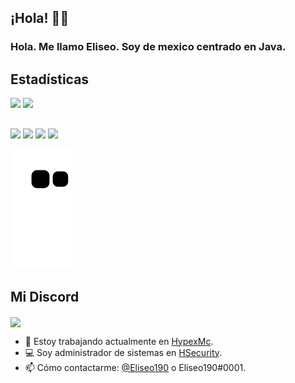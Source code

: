 ## ¡Hola! 👨‍🦰
### Hola. Me llamo Eliseo. Soy de mexico centrado en Java.

## Estadísticas
![](https://github-readme-stats-eugeniodevv.vercel.app/api?username=Eliseo190IDEA&show_icons=true&theme=dark&count_private=true)
![](https://github-readme-stats-eugeniodevv.vercel.app/api/top-langs/?username=Eliseo190IDEA&langs_count=5&theme=dark)
  
  ##
 
<div> 
  <a href="https://www.youtube.com/xr7craft" target="_blank"><img src="https://img.shields.io/badge/YouTube-FF0000?style=for-the-badge&logo=youtube&logoColor=white" target="_blank"></a>
 	<a href="https://www.twitch.tv/Eliseo190" target="_blank"><img src="https://img.shields.io/badge/Twitch-9146FF?style=for-the-badge&logo=twitch&logoColor=white" target="_blank"></a>
 <a href="https://discord.gg/kE2muQEMG7" target="_blank"><img src="https://img.shields.io/badge/Discord-7289DA?style=for-the-badge&logo=discord&logoColor=white" target="_blank"></a> 
  <a href = "mailto:contato@vixom.net"><img src="https://img.shields.io/badge/-Gmail-%23333?style=for-the-badge&logo=gmail&logoColor=white" target="_blank"></a>
 
  ![Snake animation](https://github.com/rafaballerini/rafaballerini/blob/output/github-contribution-grid-snake.svg)
  
  ## Mi Discord
 
<a href="https://discord.com/users/877811473815056444">
  <img src="https://lanyard-profile-readme.vercel.app/api/877811473815056444?animated=true" align="center" height="205">
</a>
<br>

- 🔭 Estoy trabajando actualmente en [HypexMc](https://hypexmc.net).
- 💻 Soy administrador de sistemas en [HSecurity](https://hsecurity.net).
- 📫 Cómo contactarme: [@Eliseo190](https://twitter.com/Eliseo190) o Eliseo190#0001.
